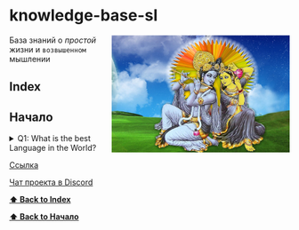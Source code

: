 # knowledge-base-sl

<a href="materials/img/i.jpg" target=_blank><img src="materials/img/i.jpg" style="width: 320px; float: right"></a>

База знаний о *простой* жизни и `возвышенном` мышлении

## Index

## Начало

<details> 
  <summary>Q1: What is the best Language in the World? </summary>
   A1: JavaScript 
</details>

[Ссылка](./HOME.md)

[Чат проекта в Discord](https://discordapp.com/invite/XtHbgRk)

**[⬆ Back to Index](#index)**


**[⬆ Back to Начало](#начало)**